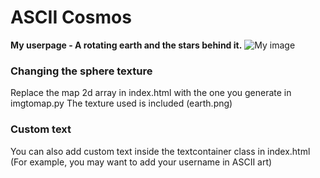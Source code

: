 # ASCII Cosmos
**My userpage - A rotating earth and the stars behind it.**
![My image](https://asciicosmos.neocities.org/screenshot.png)

### Changing the sphere texture
Replace the map 2d array in index.html with the one you generate in imgtomap.py
The texture used is included (earth.png)

### Custom text
You can also add custom text inside the textcontainer class in index.html (For example, you may want to add your username in ASCII art)